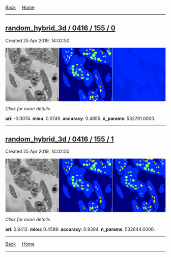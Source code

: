 
[Back](..)&nbsp;&nbsp;&nbsp;&nbsp;&nbsp;[Home](https://leapmanlab.github.io/snapshots)

---

<div class="summary"><a href="0"><h2>random_hybrid_3d / 0416 / 155 / 0</h2></a><p>Created 25 Apr 2019, 14:02:50
</p><a href="0"><img src="0/media/summary.png" align="center"></a><p>
<i>Click for more details</i>
</p></div>

**ari**: -0.0074. **miou**: 0.0749. **accuracy**: 0.4855. **n_params**: 532791.0000. 

---

<div class="summary"><a href="1"><h2>random_hybrid_3d / 0416 / 155 / 1</h2></a><p>Created 25 Apr 2019, 14:02:50
</p><a href="1"><img src="1/media/summary.png" align="center"></a><p>
<i>Click for more details</i>
</p></div>

**ari**: 0.8412. **miou**: 0.4589. **accuracy**: 0.9394. **n_params**: 532644.0000. 

---

[Back](..)&nbsp;&nbsp;&nbsp;&nbsp;&nbsp;[Home](https://leapmanlab.github.io/snapshots)

---